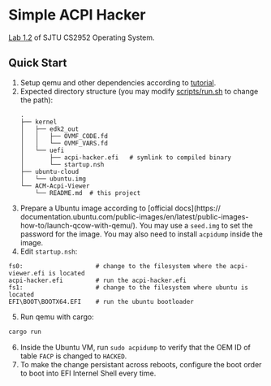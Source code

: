 # Simple ACPI Hacker

[Lab 1.2](https://github.com/peterzheng98/os-2024-tutorial) of SJTU CS2952 Operating System.

## Quick Start

1. Setup qemu and other dependencies according to [tutorial](https://github.com/peterzheng98/os-2024-tutorial/releases/tag/v1.26).
2. Expected directory structure (you may modify [scripts/run.sh](scripts/run.sh) to change the path):
   ```
   .
   ├── kernel
   │   ├── edk2_out
   │   │   ├── OVMF_CODE.fd
   │   │   └── OVMF_VARS.fd
   │   └── uefi
   │       ├── acpi-hacker.efi   # symlink to compiled binary
   │       └── startup.nsh
   ├── ubuntu-cloud
   │   └── ubuntu.img
   └── ACM-Acpi-Viewer
       └── README.md  # this project
   ```
3. Prepare a Ubuntu image according to [official docs](https://
documentation.ubuntu.com/public-images/en/latest/public-images-how-to/launch-qcow-with-qemu/). You may use a `seed.img` to set the password for the image. You may also need to install `acpidump` inside the image.
4. Edit `startup.nsh`:
```shell
fs0:                    # change to the filesystem where the acpi-viewer.efi is located
acpi-hacker.efi         # run the acpi-hacker.efi
fs1:                    # change to the filesystem where ubuntu is located
EFI\BOOT\BOOTX64.EFI    # run the ubuntu bootloader
```
5. Run qemu with cargo:
```bash
cargo run
```
6. Inside the Ubuntu VM, run `sudo acpidump` to verify that the OEM ID of table `FACP` is changed to `HACKED`.
7. To make the change persistant across reboots, configure the boot order to boot into EFI Internel Shell every time.